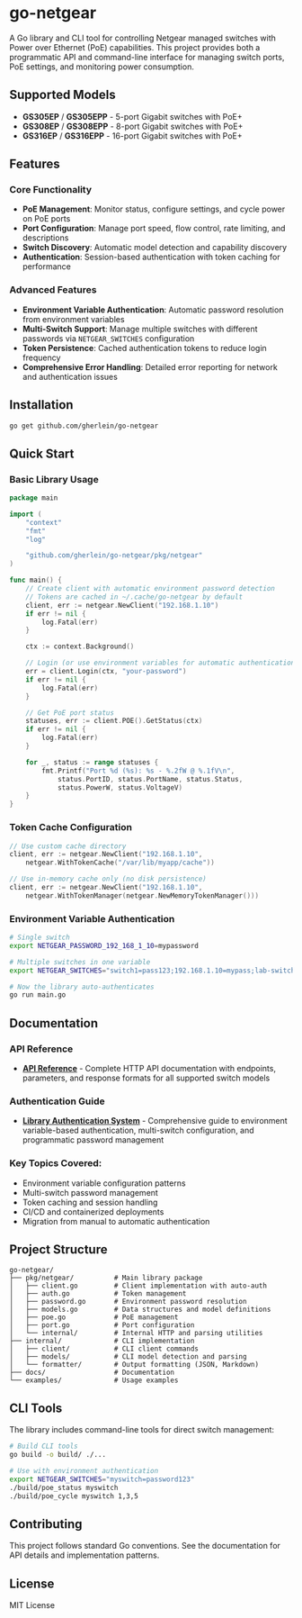 # go-netgear

A Go library and CLI tool for controlling Netgear managed switches with Power over Ethernet (PoE) capabilities. This project provides both a programmatic API and command-line interface for managing switch ports, PoE settings, and monitoring power consumption.

## Supported Models

- **GS305EP** / **GS305EPP** - 5-port Gigabit switches with PoE+
- **GS308EP** / **GS308EPP** - 8-port Gigabit switches with PoE+
- **GS316EP** / **GS316EPP** - 16-port Gigabit switches with PoE+

## Features

### Core Functionality
- **PoE Management**: Monitor status, configure settings, and cycle power on PoE ports
- **Port Configuration**: Manage port speed, flow control, rate limiting, and descriptions
- **Switch Discovery**: Automatic model detection and capability discovery
- **Authentication**: Session-based authentication with token caching for performance

### Advanced Features
- **Environment Variable Authentication**: Automatic password resolution from environment variables
- **Multi-Switch Support**: Manage multiple switches with different passwords via `NETGEAR_SWITCHES` configuration
- **Token Persistence**: Cached authentication tokens to reduce login frequency
- **Comprehensive Error Handling**: Detailed error reporting for network and authentication issues

## Installation

```bash
go get github.com/gherlein/go-netgear
```

## Quick Start

### Basic Library Usage

```go
package main

import (
    "context"
    "fmt"
    "log"

    "github.com/gherlein/go-netgear/pkg/netgear"
)

func main() {
    // Create client with automatic environment password detection
    // Tokens are cached in ~/.cache/go-netgear by default
    client, err := netgear.NewClient("192.168.1.10")
    if err != nil {
        log.Fatal(err)
    }

    ctx := context.Background()

    // Login (or use environment variables for automatic authentication)
    err = client.Login(ctx, "your-password")
    if err != nil {
        log.Fatal(err)
    }

    // Get PoE port status
    statuses, err := client.POE().GetStatus(ctx)
    if err != nil {
        log.Fatal(err)
    }

    for _, status := range statuses {
        fmt.Printf("Port %d (%s): %s - %.2fW @ %.1fV\n",
            status.PortID, status.PortName, status.Status,
            status.PowerW, status.VoltageV)
    }
}
```

### Token Cache Configuration

```go
// Use custom cache directory
client, err := netgear.NewClient("192.168.1.10",
    netgear.WithTokenCache("/var/lib/myapp/cache"))

// Use in-memory cache only (no disk persistence)
client, err := netgear.NewClient("192.168.1.10",
    netgear.WithTokenManager(netgear.NewMemoryTokenManager()))
```

### Environment Variable Authentication

```bash
# Single switch
export NETGEAR_PASSWORD_192_168_1_10=mypassword

# Multiple switches in one variable
export NETGEAR_SWITCHES="switch1=pass123;192.168.1.10=mypass;lab-switch=secret"

# Now the library auto-authenticates
go run main.go
```

## Documentation

### API Reference
- **[API Reference](docs/api-reference.md)** - Complete HTTP API documentation with endpoints, parameters, and response formats for all supported switch models

### Authentication Guide
- **[Library Authentication System](docs/lib-auth.md)** - Comprehensive guide to environment variable-based authentication, multi-switch configuration, and programmatic password management

### Key Topics Covered:
- Environment variable configuration patterns
- Multi-switch password management
- Token caching and session handling
- CI/CD and containerized deployments
- Migration from manual to automatic authentication

## Project Structure

```
go-netgear/
├── pkg/netgear/          # Main library package
│   ├── client.go         # Client implementation with auto-auth
│   ├── auth.go           # Token management
│   ├── password.go       # Environment password resolution
│   ├── models.go         # Data structures and model definitions
│   ├── poe.go            # PoE management
│   ├── port.go           # Port configuration
│   └── internal/         # Internal HTTP and parsing utilities
├── internal/             # CLI implementation
│   ├── client/           # CLI client commands
│   ├── models/           # CLI model detection and parsing
│   └── formatter/        # Output formatting (JSON, Markdown)
├── docs/                 # Documentation
└── examples/             # Usage examples
```

## CLI Tools

The library includes command-line tools for direct switch management:

```bash
# Build CLI tools
go build -o build/ ./...

# Use with environment authentication
export NETGEAR_SWITCHES="myswitch=password123"
./build/poe_status myswitch
./build/poe_cycle myswitch 1,3,5
```

## Contributing

This project follows standard Go conventions. See the documentation for API details and implementation patterns.

## License

MIT License